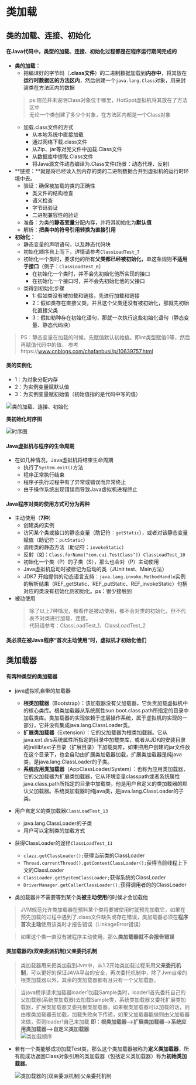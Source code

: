 # 类加载
## 类的加载、连接、初始化
#### 在Java代码中，类型的加载、连接、初始化过程都是在程序运行期间完成的
- **类的加载：**
  - 把编译好的字节码（**.class文件**）的二进制数据加载到**内存中**，将其放在**运行时数据区的方法区内**，然后创建一个`java.lang.Class`对象，用来封装类在方法区内的数据
  >ps:规范并未说明Class对象位于哪里，HotSpot虚拟机将其放在了方法区中</br>
  >无论一个类创建了多少个对象，在方法区内都是一个Class对象
  - 加载.class文件的方式
    - 从本地系统中直接加载
    - 通过网络下载.class文件
    - 从Zip、jar等对党文件中加载.Class文件
    - 从数据库中提取.Class文件
    - 将Java源文件动态编译为.Class文件(场景：动态代理、反射)
- **链接：**就是将已经读入到内存的类的二进制数据合并到虚拟机的运行时环境中去。
    - 验证：确保被加载的类的正确性
      - 类文件的结构检查
      - 语义检查
      - 字节码验证
      - 二进制兼容性的验证
    - 准备：为类的**静态变量**分配内存，并将其初始化为**默认值**
    - 解析：**把类中的符号引用转换为直接引用**
- **初始化：**
  - 静态变量的声明语句，以及静态代码块
  - 初始化顺序自上而下，详情请参考`ClassLoadTest_7`
  - 初始化一个类时，要求他的所有**父类都已经被初始化**，单这条规则**不适用于接口**（例子：`ClassLoadTest_6`）
    - 在初始化一个类时，并不会先初始化他所实现的接口
    - 在初始化一个接口时，并不会先初始化他的父接口
  - 类得到初始化步骤
    - 1: 假如类没有被加载和链接，先进行加载和链接
    - 2：假如类存在直接父类，并且这个父类还没有被初始化，那就先初始化直接父类
    - 3：假如勒种存在初始化语句，那就一次执行这些初始化语句（静态变量、静态代码块）

>PS：静态变量在加载的时候，先赋值默认初始值。即int类型赋值0等，然后再赋值代码中的值，
>参考https://www.cnblogs.com/chafanbusi/p/10639757.html

#### 类的实例化
- 1：为对象分配内存
- 2：为实例变量赋默认值
- 3：为实例变量赋初始值（初始值指的是代码中写的值）

![类的加载、连接、初始化](./img/classload.png)

**类初始化时序图**

![时序图](./img/classload2.png)

#### Java虚拟机与程序的生命周期
- 在如几种情况，Java虚拟机将结束生命周期
    - 执行了`System.exit()`方法
    - 程序正常执行结束
    - 程序子执行过程中有了异常或错误而异常终止
    - 由于操作系统出现错误而导致Java虚拟机进程终止

#### Java程序对类的使用方式可分为两种
- 主动使用（**7种**）
  - 创建类的实例
  - 访问某个类或接口的静态变量（助记符：`getStatic`），或者对该静态变量赋值（助记符：`putStatic`）
  - 调用类的静态方法（助记符：`invokeStatic`）
  - 反射（如：`Class.forName("com.cui.TestClass")`）`ClassLoadTest_10`
  - 初始化一个类（P）的子类（S），那么也会对（P）主动使用
  - Java虚拟机启动时被标记为启动的类（JUnit test、Main方法）
  - JDK7 开始提供的动态语言支持：`java.lang.invoke.MethodHandle`实例的解析结果（REF_getStatic、REF_putStatic、REF_invokeStatic）句柄对应的类没有初始化则初始化。ps：很少接触到
- 被动使用
  >除了以上7种情况，都看作是被动使用，都不会对类的初始化，但不代表不对类进行加载、连接。</br>
  代码请参考：ClassLoadTest_1、ClassLoadTest_2

#### 类必须在被Java程序“首次主动使用”时，虚拟机才初始化他们
## 类加载器

#### 有两种类型的类加载器
  - java虚拟机自带的加载器
    - **根类加载器**（Bootstrap）：该加载器没有父加载器，它负责加载虚拟机中的核心类库。根类加载器从系统属性sun.boot.class.path所指定的目录中加载类库。类加载器的实现依赖于底层操作系统，属于虚拟机的实现的一部分，它并没有集成java.lang.ClassLoader类。
    - **扩展类加载器**（Extension）：它的父加载器为根类加载器。它从java.ext.dirs系统属性所指定的目录中加载类库，或者从JDK的安装目录的jre\lib\ext子目录（扩展目录）下加载类库，如果把用户创建的jar文件放在这个目录下，也会自动由扩展类加载器加载，扩展类加载器是纯java类，是java.lang.ClassLoader的子类。
    - **系统应用类加载器**（AppClassLoader/System）：也称为应用类加载器，它的父加载器为扩展类加载器，它从环境变量classpath或者系统属性java.class.path所指定的目录中加载类，他是用户自定义的类加载器的默认父加载器。系统类加载器时纯java类，是java.lang.ClassLoader的子类。

  - 用户自定义的类加载器`ClassLoadTest_13`
    - java.lang.ClassLoader的子类
    - 用户可以定制类的加载方式

  - 获得ClassLoader的途径`ClassLoadTest_11`
    - `clazz.getClassLoader();`获得当前类的ClassLoader
    - `Thread.currentThread().getContextClassLoader();`获得当前线程上下文的ClassLoader
    - `ClassLoader.getSystemClassLoader;`获得系统的ClassLoader
    - `DriverManager.getCallerClassLoader();`获得调用者的的ClassLoader


- 类加载器并不需要等到某个类**被主动使用**的时候才会加载他


> JVM规范允许类加载器在预料某个类将要被使用时就预先加载它，如果在预先加载的过程中遇到了.class文件缺失或存在错误，类加载器必须在**程序首次主动**使用该类时才报告错误（LinkageError错误）

> 如果这个类一直没有被程序主动使用，那么**类加载器就不会报告错误**

#### 类加载器的(双亲委派机制)父亲委托机制
> 类加载器用来把类加载到Jvm中，从1.2开始类加载过程采用**父亲委托机制**，可以更好的保证JAVA平台的安全，再次委托机制中，除了Jvm自带的根类加载器以外，其余的类加载器都有且只有一个父加载器。

> 当java程序请求加载器loader1加载Sample类时，loader1首先委托自己的父加载器(系统类加载器)去加载Sample类，系统类加载器又委托扩展类加载器，扩展类加载器又委托根类加载器，如果根类加载器可以加载的话，则由根类加载器去加载，加载失败向下传递，如果父加载器能做则由父加载器来做，否则loader1自己来加载
> **即：根类加载器–>扩展类加载器–>系统应用类加载器–>自定义类加载器**</br>
  ![类加载顺序](./img/Snipaste_2019-11-07_14-51-04.png)

- 若有一个类能够成功加载Test类，那么这个类加载器被称为**定义类加载器**，所有能成功返回Class对象引用的类加载器（包括定义类加载器）称为**初始类加载器**。

  ![类加载器的(双亲委派机制)父亲委托机制](./img/loadmethod.png)

